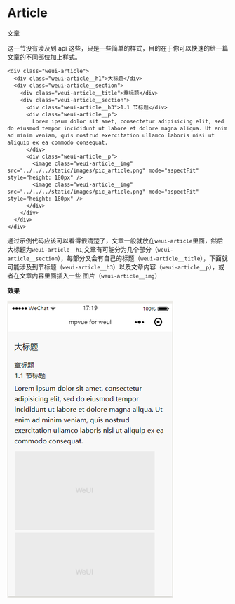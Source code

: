 # Article
文章

这一节没有涉及到 api 这些，只是一些简单的样式，目的在于你可以快速的给一篇文章的不同部位加上样式。

``` vue
<div class="weui-article">
  <div class="weui-article__h1">大标题</div>
  <div class="weui-article__section">
    <div class="weui-article__title">章标题</div>
    <div class="weui-article__section">
      <div class="weui-article__h3">1.1 节标题</div>
      <div class="weui-article__p">
        Lorem ipsum dolor sit amet, consectetur adipisicing elit, sed do eiusmod tempor incididunt ut labore et dolore magna aliqua. Ut enim ad minim veniam, quis nostrud exercitation ullamco laboris nisi ut aliquip ex ea commodo consequat.
      </div>
      <div class="weui-article__p">
        <image class="weui-article__img" src="../../../static/images/pic_article.png" mode="aspectFit" style="height: 180px" />
        <image class="weui-article__img" src="../../../static/images/pic_article.png" mode="aspectFit" style="height: 180px" />
      </div>
    </div>
  </div>
</div>
```

通过示例代码应该可以看得很清楚了，文章一般就放在`weui-article`里面，然后大标题为`weui-article__h1`,文章有可能分为几个部分（`weui-article__section`），每部分又会有自己的标题（`weui-article__title`），下面就可能涉及到节标题（`weui-article__h3`）以及文章内容（`weui-article__p`），或者在文章内容里面插入一些
图片（`weui-article__img`）

**效果**

![article01](_img/article/article01.png)
